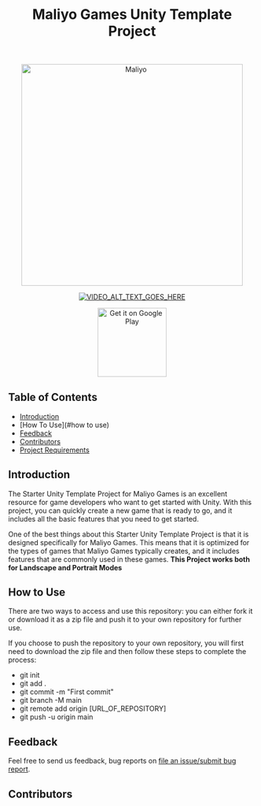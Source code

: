 <h1 align="center"> Maliyo Games Unity Template Project </h1> <br>
<p align="center">
  <a href="https://www.maliyo.com/">
    <img alt="Maliyo" title="Maliyo" src="" width="450">
  </a>
  

</p>
<p align="center">
  <a href="https://www.youtube.com/watch?v=2tkU12_MKtw"><img src="https://img.youtube.com/vi/2tkU12_MKtw/0.jpg" alt="VIDEO_ALT_TEXT_GOES_HERE"></a>
</p>


<p align="center">
  
  <a href="https://play.google.com/store/apps/dev?id=7388683869055327292&hl=en&gl=US">
    <img alt="Get it on Google Play" title="Google Play" src="http://i.imgur.com/mtGRPuM.png" width="140">
  </a>
</p>

<!-- START doctoc generated TOC please keep comment here to allow auto update -->
<!-- DON'T EDIT THIS SECTION, INSTEAD RE-RUN doctoc TO UPDATE -->
## Table of Contents

- [Introduction](#introduction)
- [How To Use](#how to use)
- [Feedback](#feedback)
- [Contributors](#contributors)
- [Project Requirements](#project-requirements)


<!-- END doctoc generated TOC please keep comment here to allow auto update -->

## Introduction

The Starter Unity Template Project for Maliyo Games is an excellent resource for game developers who want to get started with Unity. With this project, you can quickly create a new game that is ready to go, and it includes all the basic features that you need to get started.

One of the best things about this Starter Unity Template Project is that it is designed specifically for Maliyo Games. This means that it is optimized for the types of games that Maliyo Games typically creates, and it includes features that are commonly used in these games. 
**This Project works both for Landscape and Portrait Modes**

## How to Use
There are two ways to access and use this repository: you can either fork it or download it as a zip file and push it to your own repository for further use.

If you choose to push the repository to your own repository, you will first need to download the zip file and then follow these steps to complete the process:
* git init
* git add .
* git commit -m "First commit"
* git branch -M main
* git remote add origin [URL_OF_REPOSITORY]
* git push -u origin main


## Feedback
Feel free to send us feedback, bug reports on [file an issue/submit bug report](https://github.com/maliyogames/UnityTemplateProject/issues/new). 



## Contributors



